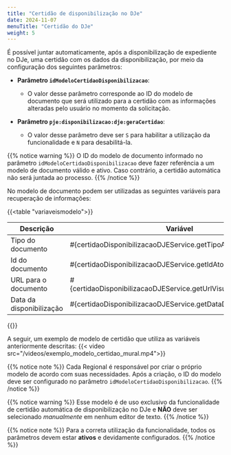 ```yaml
---
title: "Certidão de disponibilização no DJe"
date: 2024-11-07
menuTitle: "Certidão do DJe"
weight: 5
---
```


É possível juntar automaticamente, após a disponibilização de expediente no DJe, uma certidão com os dados da disponibilização, por meio da configuração dos seguintes parâmetros:

- **Parâmetro `idModeloCertidaoDisponibilizacao`**:
  - O valor desse parâmetro corresponde ao ID do modelo de documento que será utilizado para a certidão com as informações alteradas pelo usuário no momento da solicitação.
  
- **Parâmetro `pje:disponibilizacao:dje:geraCertidao`**:
  - O valor desse parâmetro deve ser `S` para habilitar a utilização da funcionalidade e `N` para desabilitá-la.

{{% notice warning %}}
O ID do modelo de documento informado no parâmetro `idModeloCertidaoDisponibilizacao` deve fazer referência a um modelo de documento válido e ativo. Caso contrário, a certidão automática não será juntada ao processo.
{{% /notice %}}

No modelo de documento podem ser utilizadas as seguintes variáveis para recuperação de informações:

{{<table "variaveismodelo">}}

| **Descrição** | **Variável** |
|---|---|
| Tipo do documento | #{certidaoDisponibilizacaoDJEService.getTipoAto()}  |
| Id do documento | #{certidaoDisponibilizacaoDJEService.getIdAto()} |
| URL para o documento | #{certidaoDisponibilizacaoDJEService.getUrlVisualizarDocumento()} |
| Data da disponibilização | #{certidaoDisponibilizacaoDJEService.getDataDisponibilizacao()} |

{{</table>}}

A seguir, um exemplo de modelo de certidão que utiliza as variáveis anteriormente descritas:
{{< video src="/videos/exemplo_modelo_certidao_mural.mp4">}}

{{% notice note %}}
Cada Regional é responsável por criar o próprio modelo de acordo com suas necessidades. Após a criação, o ID do modelo
deve ser configurado no parâmetro `idModeloCertidaoDisponibilizacao`.
{{% /notice %}}

{{% notice warning %}}
Esse modelo é de uso exclusivo da funcionalidade de certidão automática de disponibilização no DJe e **NÃO** deve ser selecionado *manualmente* em nenhum editor de texto.
{{% /notice %}}

{{% notice note %}}
Para a correta utilização da funcionalidade, todos os parâmetros devem estar **ativos** e devidamente configurados.
{{% /notice %}}